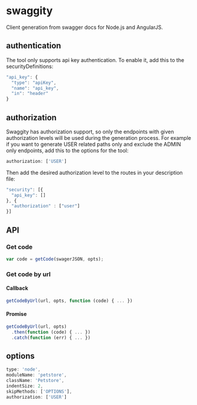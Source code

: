 # swaggity

Client generation from swagger docs for Node.js and AngularJS.

## authentication

The tool only supports api key authentication. To enable it, add this to the securityDefinitions:
```javascript
"api_key": {
  "type": "apiKey",
  "name": "api_key",
  "in": "header"
}
```

## authorization

Swaggity has authorization support, so only the endpoints with given authorization levels will be used during the generation process. For example if you want to generate USER related paths only and  exclude the ADMIN only endpoints, add this to the options for the tool:

```javascript
authorization: ['USER']
```
Then add the desired authorization level to the routes in your description file:

```javascript
"security": [{
  "api_key": []
}, {
  "authorization" : ["user"]
}]
```

## API

### Get code

```javascript
var code = getCode(swagerJSON, opts);
```

### Get code by url

#### Callback

```javascript
getCodeByUrl(url, opts, function (code) { ... })
```

#### Promise

```javascript
getCodeByUrl(url, opts)
  .then(function (code) { ... })
  .catch(function (err) { ... })
```
## options

```javascript
type: 'node',
moduleName: 'petstore',
className: 'Petstore',
indentSize: 2,
skipMethods: ['OPTIONS'],
authorization: ['USER']
```
